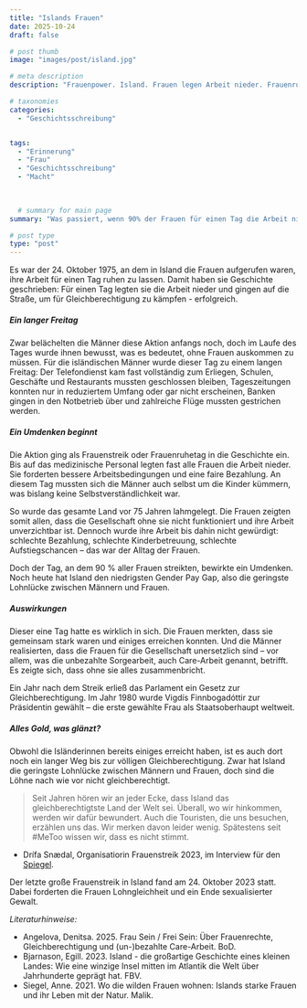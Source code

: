 ```yaml
---
title: "Islands Frauen"
date: 2025-10-24
draft: false

# post thumb
image: "images/post/island.jpg"

# meta description
description: "Frauenpower. Island. Frauen legen Arbeit nieder. Frauenruhetag. Frauenstreik. Care Arbeit. Sorgearbeit. Gender Pay Gap. erstes weibliches Staatsoberhaupt. Vigdís Finnbogadóttir. Care Arbeit Frau. Frauenruhetag Island. Frauenstreik 1975 2023. Gleichberechtigung."

# taxonomies
categories:
  - "Geschichtsschreibung"


tags:
  - "Erinnerung"
  - "Frau"
  - "Geschichtsschreibung"
  - "Macht"

  
  
  # summary for main page
summary: "Was passiert, wenn 90% der Frauen für einen Tag die Arbeit niederlegen? Es findet ein Umdenken statt. Durch einen Frauenruhetag im Jahr 1975 erlangten Islands Frauen mehr Gleichberechtigung."

# post type
type: "post"
---
```


Es war der 24. Oktober 1975, an dem in Island die Frauen aufgerufen waren, ihre Arbeit für einen Tag ruhen zu lassen. Damit haben sie Geschichte geschrieben: Für einen Tag legten sie die Arbeit nieder und gingen auf die Straße, um für Gleichberechtigung zu kämpfen - erfolgreich.

##### Ein langer Freitag

Zwar belächelten die Männer diese Aktion anfangs noch, doch im Laufe des Tages wurde ihnen bewusst, was es bedeutet, ohne Frauen auskommen zu müssen. Für die isländischen Männer wurde dieser Tag zu einem langen Freitag: Der Telefondienst kam fast vollständig zum Erliegen, Schulen, Geschäfte und Restaurants mussten geschlossen bleiben, Tageszeitungen konnten nur in reduziertem Umfang oder gar nicht erscheinen, Banken gingen in den Notbetrieb über und zahlreiche Flüge mussten gestrichen werden. 

##### Ein Umdenken beginnt

Die Aktion ging als Frauenstreik oder Frauenruhetag in die Geschichte ein. Bis auf das medizinische Personal legten fast alle Frauen die Arbeit nieder. Sie forderten bessere Arbeitsbedingungen und eine faire Bezahlung. An diesem Tag mussten sich die Männer auch selbst um die Kinder kümmern, was bislang keine Selbstverständlichkeit war.

So wurde das gesamte Land vor 75 Jahren lahmgelegt. Die Frauen zeigten somit allen, dass die Gesellschaft ohne sie nicht funktioniert und ihre Arbeit unverzichtbar ist. Dennoch wurde ihre Arbeit bis dahin nicht gewürdigt: schlechte Bezahlung, schlechte Kinderbetreuung, schlechte Aufstiegschancen – das war der Alltag der Frauen.

Doch der Tag, an dem 90 % aller Frauen streikten, bewirkte ein Umdenken. Noch heute hat Island den niedrigsten Gender Pay Gap, also die geringste Lohnlücke zwischen Männern und Frauen.

##### Auswirkungen

Dieser eine Tag hatte es wirklich in sich. Die Frauen merkten, dass sie gemeinsam stark waren und einiges erreichen konnten. Und die Männer realisierten, dass die Frauen für die Gesellschaft unersetzlich sind – vor allem, was die unbezahlte Sorgearbeit, auch Care-Arbeit genannt, betrifft. Es zeigte sich, dass ohne sie alles zusammenbricht. 

Ein Jahr nach dem Streik erließ das Parlament ein Gesetz zur Gleichberechtigung. Im Jahr 1980 wurde Vigdís Finnbogadóttir zur Präsidentin gewählt – die erste gewählte Frau als Staatsoberhaupt weltweit.

##### Alles Gold, was glänzt?

Obwohl die Isländerinnen bereits einiges erreicht haben, ist es auch dort noch ein langer Weg bis zur völligen Gleichberechtigung. Zwar hat Island die geringste Lohnlücke zwischen Männern und Frauen, doch sind die Löhne nach wie vor nicht gleichberechtigt.

>Seit Jahren hören wir an jeder Ecke, dass Island das gleichberechtigtste Land der Welt sei. Überall, wo wir hinkommen, werden wir dafür bewundert. Auch die Touristen, die uns besuchen, erzählen uns das. Wir merken davon leider wenig. Spätestens seit #MeToo wissen wir, dass es nicht stimmt.

- Drífa Snædal, Organisatiorin Frauenstreik 2023, im Interview für den [Spiegel](https://www.spiegel.de/ausland/gleichberechtigung-in-island-warum-die-frauen-streiken-a-849a1ccc-a766-4dc4-9bb4-4d2b31dfc2db).

Der letzte große Frauenstreik in Island fand am 24. Oktober 2023 statt. Dabei forderten die Frauen Lohngleichheit und ein Ende sexualisierter Gewalt.




*Literaturhinweise:*
- Angelova, Denitsa. 2025. Frau Sein / Frei Sein: Über Frauenrechte, Gleichberechtigung und (un-)bezahlte Care-Arbeit. BoD.
- Bjarnason, Egill. 2023. Island - die großartige Geschichte eines kleinen Landes: Wie eine winzige Insel mitten im Atlantik die Welt über Jahrhunderte geprägt hat. FBV.
- Siegel, Anne. 2021. Wo die wilden Frauen wohnen: Islands starke Frauen und ihr Leben mit der Natur. Malik.

